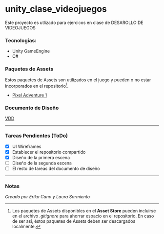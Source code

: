 # unity_clase_videojuegos
Este proyecto es utlizado para ejercicos en clase de DESAROLLO DE VIDEOJUEGOS 
### Tecnologías:  
- Unity GameEngine
- C#
### Paquetes de Assets
Estos paquetes de Assets son utilizados en el juego y pueden o no estar incorporados en el repositorio[^1].
- [Pixel Adventure 1](https://assetstore.unity.com/packages/2d/characters/pixel-adventure-1-155360)

### Documento de Diseño
[VDD](/VDD/README.md)  

---
### Tareas Pendientes (ToDo)
- [x] UI Wireframes
- [x] Establecer el repositorio compartido
- [x] Diseño de la primera escena
- [ ] Diseño de la segunda escena
- [ ] El resto de tareas del documento de diseño
---
### Notas
_Creado por Erika Cano y Laura Sarmiento_  


[^1]: Los paquetes de Assets disponibles en el **Asset Store** pueden incluirse en el archivo _.gitignore_ para ahorrar espacio en el repositorio. En caso de ser así, éstos paquetes de Assets deben ser descargados localmente.